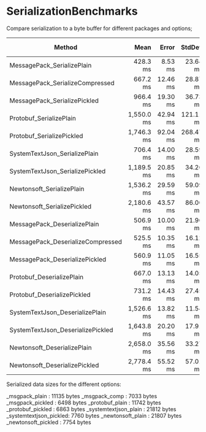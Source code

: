 # SerializationBenchmarks

Compare serialization to a byte buffer for different packages and options;

|                            Method |       Mean |    Error |    StdDev |     Median |       Gen 0 |      Gen 1 | Gen 2 |  Allocated |
|---------------------------------- |-----------:|---------:|----------:|-----------:|------------:|-----------:|------:|-----------:|
|        MessagePack_SerializePlain |   428.3 ms |  8.53 ms |  23.64 ms |   425.1 ms |   2000.0000 |          - |     - |    9.61 MB |
|   MessagePack_SerializeCompressed |   667.2 ms | 12.46 ms |  28.87 ms |   661.9 ms |   2000.0000 |          - |     - |    9.61 MB |
|      MessagePack_SerializePickled |   966.4 ms | 19.30 ms |  36.73 ms |   964.5 ms |  18000.0000 |          - |     - |   71.95 MB |
|           Protobuf_SerializePlain | 1,550.0 ms | 42.94 ms | 121.11 ms | 1,501.3 ms |  11000.0000 |          - |     - |   44.25 MB |
|         Protobuf_SerializePickled | 1,746.3 ms | 92.04 ms | 268.47 ms | 1,639.5 ms |  27000.0000 |          - |     - |  109.94 MB |
|     SystemTextJson_SerializePlain |   706.4 ms | 14.00 ms |  28.59 ms |   708.0 ms |  56000.0000 |          - |     - |  228.04 MB |
|   SystemTextJson_SerializePickled | 1,189.5 ms | 20.85 ms |  34.26 ms | 1,179.4 ms |  23000.0000 |          - |     - |   93.61 MB |
|         Newtonsoft_SerializePlain | 1,536.2 ms | 29.59 ms |  59.09 ms | 1,516.7 ms | 288000.0000 | 38000.0000 |     - | 1156.16 MB |
|       Newtonsoft_SerializePickled | 2,180.6 ms | 43.57 ms |  86.00 ms | 2,157.2 ms | 307000.0000 | 25000.0000 |     - | 1230.24 MB |
|      MessagePack_DeserializePlain |   506.9 ms | 10.00 ms |  21.96 ms |   502.3 ms | 113000.0000 |          - |     - |  454.41 MB |
| MessagePack_DeserializeCompressed |   525.5 ms | 10.35 ms |  16.12 ms |   524.9 ms | 113000.0000 |          - |     - |  454.41 MB |
|    MessagePack_DeserializePickled |   560.9 ms | 11.05 ms |  16.55 ms |   558.2 ms | 140000.0000 | 20000.0000 |     - |  560.84 MB |
|         Protobuf_DeserializePlain |   667.0 ms | 13.13 ms |  14.05 ms |   662.6 ms | 121000.0000 |  2000.0000 |     - |  485.08 MB |
|       Protobuf_DeserializePickled |   731.2 ms | 14.43 ms |  27.45 ms |   731.8 ms | 149000.0000 | 24000.0000 |     - |  597.31 MB |
|   SystemTextJson_DeserializePlain | 1,526.6 ms | 13.82 ms |  11.54 ms | 1,527.9 ms | 125000.0000 |          - |     - |  501.25 MB |
| SystemTextJson_DeserializePickled | 1,643.8 ms | 20.20 ms |  17.91 ms | 1,643.1 ms | 177000.0000 | 25000.0000 |     - |  709.53 MB |
|       Newtonsoft_DeserializePlain | 2,658.0 ms | 35.56 ms |  33.27 ms | 2,662.1 ms | 256000.0000 |          - |     - | 1025.77 MB |
|     Newtonsoft_DeserializePickled | 2,778.4 ms | 55.52 ms |  57.01 ms | 2,771.3 ms | 307000.0000 | 61000.0000 |     - | 1234.13 MB |

Serialized data sizes for the different options:

_msgpack_plain         : 11135 bytes
_msgpack_comp          : 7033 bytes
_msgpack_pickled       : 6498 bytes
_protobuf_plain        : 11742 bytes
_protobuf_pickled      : 6863 bytes
_systemtextjson_plain  : 21812 bytes
_systemtextjson_pickled: 7760 bytes
_newtonsoft_plain      : 21807 bytes
_newtonsoft_pickled    : 7754 bytes
